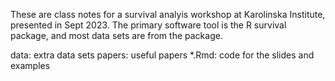 These are class notes for a survival analyis workshop at Karolinska Institute,
presented in Sept 2023.  The primary software tool is the R survival package,
and most data sets are from the package.

data: extra data sets
papers: useful papers
*.Rmd: code for the slides and examples
